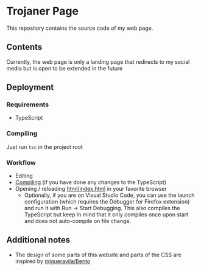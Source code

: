 # Trojaner Page
This repository contains the source code of my web page.

## Contents
Currently, the web page is only a landing page that redirects to my social media but is open to be extended in the future

## Deployment
### Requirements
+ TypeScript

### Compiling
Just run `tsc` in the project root

### Workflow
+ Editing
+ [Compiling](#compiling) (if you have done any changes to the TypeScript)
+ Opening / reloading [html/index.html](html/index.html) in your favorite browser
  + Optionally, if you are on Visual Studio Code, you can use the launch configuration (which requires the Debugger for Firefox extension) and run it with Run → Start Debugging. This also compiles the TypeScript but keep in mind that it only compiles once upon start and does not auto-compile on file change.

## Additional notes
+ The design of some parts of this website and parts of the CSS are inspired by [migueravila/Bento](https://github.com/migueravila/Bento)